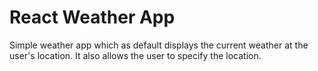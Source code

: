# React Weather App

Simple weather app which as default displays the current weather at the user's location. It also allows the user to specify the location.
